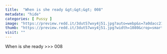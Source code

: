 ```yaml
---
title:  "When is she ready &gt;&gt;&gt; 008"
metadate: "hide"
categories: [ Pussy ]
image: "https://preview.redd.it/3dut57wxy4j51.jpg?auto=webp&s=7a0dacc21c8a4a43fe8220d890dfab134ec85792"
thumb: "https://preview.redd.it/3dut57wxy4j51.jpg?width=1080&crop=smart&auto=webp&s=923cad1533146a8c2a41f79feb955bf8410af884"
visit: ""
---
```

When is she ready &gt;&gt;&gt; 008
